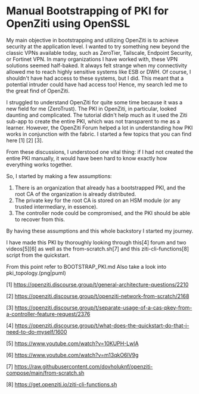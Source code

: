 # Manual Bootstrapping of PKI for OpenZiti using OpenSSL

My main objective in bootstrapping and utilizing OpenZiti is to achieve security at the application level. I wanted to try something new beyond the classic VPNs available today, such as ZeroTier, Tailscale, Endpoint Security, or Fortinet VPN. In many organizations I have worked with, these VPN solutions seemed half-baked. It always felt strange when my connectivity allowed me to reach highly sensitive systems like ESB or DWH. Of course, I shouldn't have had access to these systems, but I did. This meant that a potential intruder could have had access too! Hence, my search led me to the great find of OpenZiti.

I struggled to understand OpenZiti for quite some time because it was a new field for me (ZeroTrust). The PKI in OpenZiti, in particular, looked daunting and complicated. The tutorial didn't help much as it used the Ziti sub-app to create the entire PKI, which was not transparent to me as a learner. However, the OpenZiti Forum helped a lot in understanding how PKI works in conjunction with the fabric. I started a few topics that you can find here [1] [2] [3].

From these discussions, I understood one vital thing: if I had not created the entire PKI manually, it would have been hard to know exactly how everything works together.

So, I started by making a few assumptions:

1. There is an organization that already has a bootstrapped PKI, and the root CA of the organization is already distributed.
2. The private key for the root CA is stored on an HSM module (or any trusted intermediary, in essence).
3. The controller node could be compromised, and the PKI should be able to recover from this.

By having these assumptions and this whole backstory I started my journey.

I have made this PKI by thoroughly looking through this[4] forum and two videos[5][6] as well as the from-scratch.sh[7] and this ziti-cli-functions[8] script from the quickstart.

From this point refer to BOOTSTRAP_PKI.md
Also take a look into pki_topology.(png|puml) 

[1] https://openziti.discourse.group/t/general-architecture-questions/2210

[2] https://openziti.discourse.group/t/openziti-network-from-scratch/2168

[3] https://openziti.discourse.group/t/separate-usage-of-a-cas-pkey-from-a-controller-feature-request/2376

[4] https://openziti.discourse.group/t/what-does-the-quickstart-do-that-i-need-to-do-myself/1600

[5] https://www.youtube.com/watch?v=10KUPH-LwlA

[6] https://www.youtube.com/watch?v=m13qkO6lV9g

[7] https://raw.githubusercontent.com/dovholuknf/openziti-compose/main/from-scratch.sh

[8] https://get.openziti.io/ziti-cli-functions.sh
